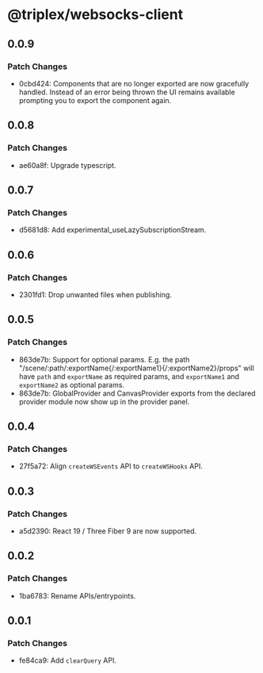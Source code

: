 # @triplex/websocks-client

## 0.0.9

### Patch Changes

- 0cbd424: Components that are no longer exported are now gracefully handled. Instead of an error being thrown the UI remains available prompting you to export the component again.

## 0.0.8

### Patch Changes

- ae60a8f: Upgrade typescript.

## 0.0.7

### Patch Changes

- d5681d8: Add experimental_useLazySubscriptionStream.

## 0.0.6

### Patch Changes

- 2301fd1: Drop unwanted files when publishing.

## 0.0.5

### Patch Changes

- 863de7b: Support for optional params. E.g. the path "/scene/:path/:exportName{/:exportName1}{/:exportName2}/props" will have `path` and `exportName` as required params, and `exportName1` and `exportName2` as optional params.
- 863de7b: GlobalProvider and CanvasProvider exports from the declared provider module now show up in the provider panel.

## 0.0.4

### Patch Changes

- 27f5a72: Align `createWSEvents` API to `createWSHooks` API.

## 0.0.3

### Patch Changes

- a5d2390: React 19 / Three Fiber 9 are now supported.

## 0.0.2

### Patch Changes

- 1ba6783: Rename APIs/entrypoints.

## 0.0.1

### Patch Changes

- fe84ca9: Add `clearQuery` API.
